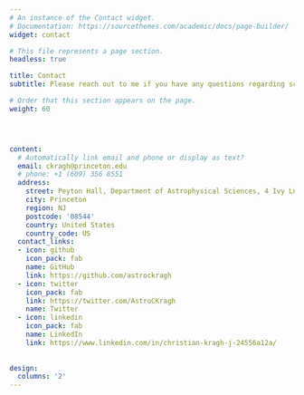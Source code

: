 ```yaml
---
# An instance of the Contact widget.
# Documentation: https://sourcethemes.com/academic/docs/page-builder/
widget: contact

# This file represents a page section.
headless: true

title: Contact
subtitle: Please reach out to me if you have any questions regarding science or general academic life, as well as if something on this site is not working. Here are some ways of doing so. Thank you!

# Order that this section appears on the page.
weight: 60




content:
  # Automatically link email and phone or display as text?
  email: ckragh@princeton.edu
  # phone: +1 (609) 356 8551
  address:
    street: Peyton Hall, Department of Astrophysical Sciences, 4 Ivy Ln, Office 023A
    city: Princeton
    region: NJ
    postcode: '08544'
    country: United States
    country_code: US
  contact_links:
  - icon: github
    icon_pack: fab
    name: GitHub
    link: https://github.com/astrockragh
  - icon: twitter
    icon_pack: fab
    link: https://twitter.com/AstroCKragh
    name: Twitter
  - icon: linkedin
    icon_pack: fab
    name: LinkedIn
    link: https://www.linkedin.com/in/christian-kragh-j-24556a12a/
  
  
design:
  columns: '2'
---
```

